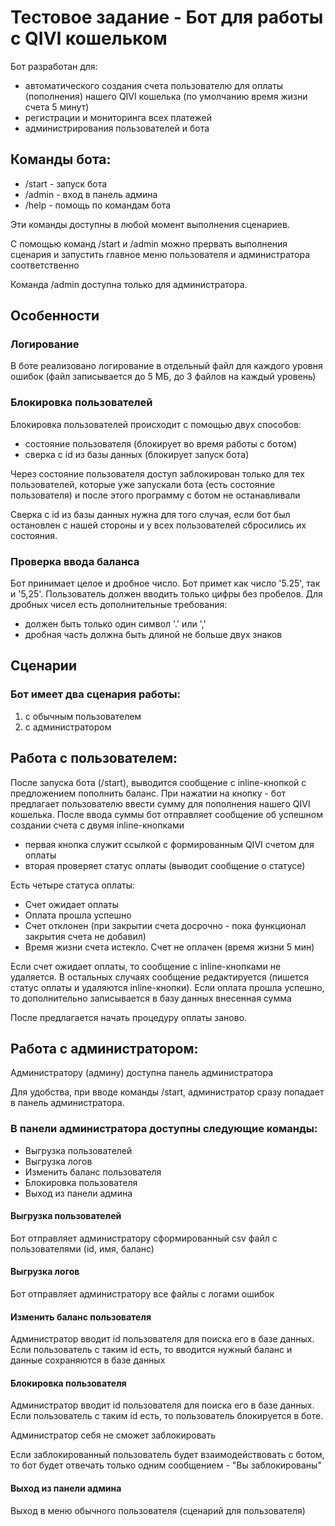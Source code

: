 # Тестовое задание - Бот для работы с QIVI кошельком
Бот разработан для:
- автоматического создания счета пользователю для оплаты (пополнения) нашего QIVI кошелька 
(по умолчанию время жизни счета 5 минут)
- регистрации и мониторинга всех платежей 
- администрирования пользователей и бота


## Команды бота: 
- /start - запуск бота 
- /admin - вход в панель админа
- /help - помощь по командам бота

Эти команды доступны в любой момент выполнения сценариев. 

С помощью команд /start и /admin можно прервать выполнения сценария и запустить главное меню пользователя и 
администратора соответственно

Команда /admin доступна только для администратора.


## Особенности
### Логирование
В боте реализовано логирование в отдельный файл для каждого уровня ошибок 
(файл записывается до 5 МБ, до 3 файлов на каждый уровень)

### Блокировка пользователей
Блокировка пользователей происходит с помощью двух способов:
- состояние пользователя (блокирует во время работы с ботом)
- сверка с id из базы данных (блокирует запуск бота)

Через состояние пользователя доступ заблокирован только для тех пользователей, 
которые уже запускали бота (есть состояние пользователя) и после этого программу с ботом не останавливали

Сверка с id из базы данных нужна для того случая, если бот был остановлен с нашей стороны 
и у всех пользователей сбросились их состояния.

### Проверка ввода баланса
Бот принимает целое и дробное число. Бот примет как число '5.25', так и '5,25'.
Пользователь должен вводить только цифры без пробелов.
Для дробных чисел есть дополнительные требования:
- должен быть только один символ '.' или ','
- дробная часть должна быть длиной не больше двух знаков


## Сценарии


### Бот имеет два сценария работы: 
1) с обычным пользователем
2) с администратором

## Работа с пользователем: 
После запуска бота (/start), выводится сообщение с inline-кнопкой с предложением пополнить баланс.
При нажатии на кнопку - бот предлагает пользователю ввести сумму для пополнения нашего QIVI кошелька.
После ввода суммы бот отправляет сообщение об успешном создании счета с двумя inline-кнопками
- первая кнопка служит ссылкой с формированным QIVI счетом для оплаты
- вторая проверяет статус оплаты (выводит сообщение о статусе)

Есть четыре статуса оплаты:
- Счет ожидает оплаты
- Оплата прошла успешно
- Счет отклонен (при закрытии счета досрочно - пока функционал закрытия счета не добавил)
- Время жизни счета истекло. Счет не оплачен (время жизни 5 мин)

Если счет ожидает оплаты, то сообщение с inline-кнопками не удаляется. 
В остальных случаях сообщение редактируется (пишется статус оплаты и удаляются inline-кнопки).
Если оплата прошла успешно, то дополнительно записывается в базу данных внесенная сумма 

После предлагается начать процедуру оплаты заново.


## Работа с администратором:
Администратору (админу) доступна панель администратора

Для удобства, при вводе команды /start, администратор сразу попадает в панель администратора.

### В панели администратора доступны следующие команды:
- Выгрузка пользователей
- Выгрузка логов 
- Изменить баланс пользователя 
- Блокировка пользователя 
- Выход из панели админа

#### Выгрузка пользователей
Бот отправляет администратору сформированный csv файл с пользователями (id, имя, баланс)

#### Выгрузка логов 
Бот отправляет администратору все файлы с логами ошибок

#### Изменить баланс пользователя 
Администратор вводит id пользователя для поиска его в базе данных. 
Если пользователь с таким id есть, то вводится нужный баланс и данные сохраняются в базе данных

#### Блокировка пользователя
Администратор вводит id пользователя для поиска его в базе данных.
Если пользователь с таким id есть, то пользователь блокируется в боте.

Администратор себя не сможет заблокировать

Если заблокированный пользователь будет взаимодействовать с ботом, 
то бот будет отвечать только одним сообщением - "Вы заблокированы"

#### Выход из панели админа
Выход в меню обычного пользователя (сценарий для пользователя)
